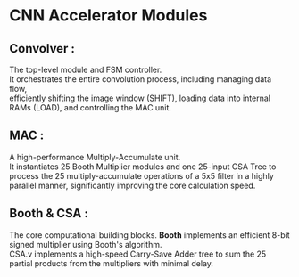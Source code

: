 # **CNN Accelerator Modules**

## **Convolver :**
The top-level module and FSM controller. <br>
It orchestrates the entire convolution process, including managing data flow, <br>
efficiently shifting the image window (SHIFT), loading data into internal RAMs (LOAD), and controlling the MAC unit.

## **MAC :**
A high-performance Multiply-Accumulate unit. <br>
It instantiates 25 Booth Multiplier modules and one 25-input CSA Tree to process the 25 multiply-accumulate operations of a 5x5 filter in a highly parallel manner, significantly improving the core calculation speed.

## **Booth & CSA :**
The core computational building blocks. **Booth** implements an efficient 8-bit signed multiplier using Booth's algorithm. <br>
CSA.v implements a high-speed Carry-Save Adder tree to sum the 25 partial products from the multipliers with minimal delay.
